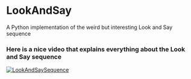 # LookAndSay
A Python implementation of the weird but interesting Look and Say sequence

### Here is a nice video that explains everything about the Look and Say sequence

[![LookAndSaySequence](http://img.youtube.com/vi/LpjX3kHXcR0/0.jpg)](http://www.youtube.com/watch?v=LpjX3kHXcR0)
